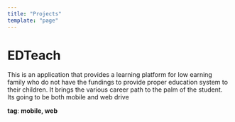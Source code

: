```yaml
---
title: "Projects"
template: "page"
---
```

# EDTeach
This is an application that provides a learning platform for low earning family who do not have the fundings to provide proper education system to their children. It brings the various career path to the palm of the student. Its going to be both mobile and web drive

__tag__: **mobile, web**